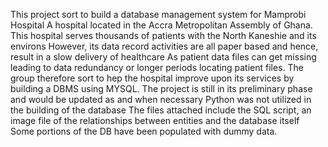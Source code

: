 This project sort to build a database management system for Mamprobi Hospital
A hospital located in the Accra Metropolitan Assembly of Ghana.
This hospital serves thousands of patients with the North Kaneshie and its environs
However, its data record activities are all paper based and hence, result in a slow delivery of healthcare
As patient data files can get missing leading to data redundancy or longer periods locating patient files.
The group therefore sort to hep the hospital improve upon its services by building a DBMS using MYSQL.
The project is still in its preliminary phase and would be updated as and when necessary
Python was not utilized in the building of the database
The files attached include the SQL script, an image file of the relationships between entities and the database itself
Some portions of the DB have been populated with dummy data.